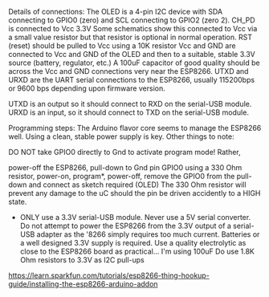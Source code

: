 

Details of connections:
The OLED is a 4-pin I2C device with SDA connecting to GPIO0 (zero) and SCL connecting to GPIO2 (zero 2).
CH_PD is connected to Vcc 3.3V  Some schematics show this connected to Vcc via a small value resistor but that resistor is optional in normal operation.
RST (reset) should be pulled to Vcc using a 10K resistor
Vcc and GND are connected to Vcc and GND of the OLED and then to a suitable, stable 3.3V source (battery, regulator, etc.)  A 100uF capacitor of good quality should be across the Vcc and GND connections very near the ESP8266.
UTXD and URXD are the UART serial connections to the ESP8266, usually 115200bps or 9600 bps depending upon firmware version.

UTXD is an output so it should connect to RXD on the serial-USB module.
URXD is an input, so it should connect to TXD on the serial-USB module.


Programming steps:
The Arduino flavor core seems to manage the ESP8266 well. Using a clean, stable power supply is key. Other things to note:



DO NOT take GPIO0 directly to Gnd to activate program mode! Rather, 

power-off the ESP8266, 
pull-down to Gnd pin GPIO0 using a 330 Ohm resistor, 
power-on, 
program*, 
power-off, 
remove the GPIO0 from the pull-down and connect as sketch required (OLED)
The 330 Ohm resistor will prevent any damage to the uC should the pin be driven accidently to a HIGH state.
* ONLY use a 3.3V serial-USB module. Never use a 5V serial converter.  Do not attempt to power the ESP8266 from the 3.3V output of a serial-USB adapter as the '8266 simply requires too much current.  Batteries or a well designed 3.3V supply is required.
Use a quality electrolytic as close to the ESP8266 board as practical... I'm using 100uF
Do use 1.8K Ohm resistors to 3.3V as I2C pull-ups

https://learn.sparkfun.com/tutorials/esp8266-thing-hookup-guide/installing-the-esp8266-arduino-addon

